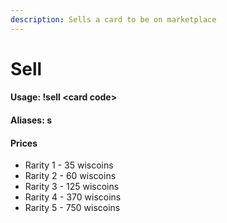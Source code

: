 ```yaml
---
description: Sells a card to be on marketplace
---
```


# Sell

#### Usage: !sell \<card code>

#### Aliases: s

#### Prices

* Rarity 1 - 35 wiscoins
* Rarity 2 - 60 wiscoins
* Rarity 3 - 125 wiscoins
* Rarity 4 - 370 wiscoins
* Rarity 5 - 750 wiscoins

